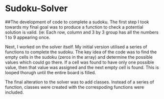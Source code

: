 # Sudoku-Solver
##The development of code to complete a sudoku.
The first step I took towards my final goal was to produce a function to check a potential solution is valid. (ie: Each row, column and 3 by 3 group has all the numbers 1 to 9 appearing once.

Next, I worked on the solver itself. My initial version utilised a series of functions to complete the sudoku. The key idea of the code was to find the empty cells in the sudoku (zeros in the array) and determine the possible values which could go there. If a cell was found to have only one possible value, then that value was assigned and the next empty cell is found. This is looped thorugh until the entire board is filled.

The final alteration to the solver was to add classes. Instead of a series of function, classes were created with the correspoding functions were included. 

